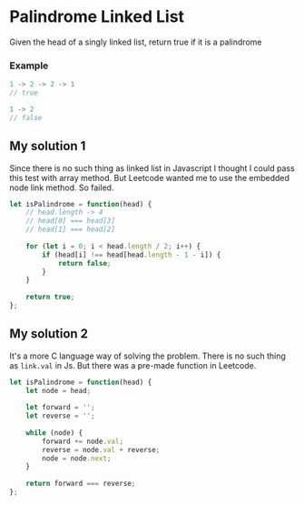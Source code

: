 # Palindrome Linked List
Given the head of a singly linked list, return true if it is a palindrome
### Example
```js
1 -> 2 -> 2 -> 1 
// true

1 -> 2
// false
```
## My solution 1
Since there is no such thing as linked list in Javascript I thought I could pass this test with array method. But Leetcode wanted me to use the embedded node link method. So failed.
```js
let isPalindrome = function(head) {
    // head.length -> 4
    // head[0] === head[3]
    // head[1] === head[2]
    
    for (let i = 0; i < head.length / 2; i++) {
        if (head[i] !== head[head.length - 1 - i]) {
            return false;
        }
    }
    
    return true;
};

```

## My solution 2
It's a more C language way of solving the problem. There is no such thing as `link.val` in Js. But there was a pre-made function in Leetcode. 
```js
let isPalindrome = function(head) {
    let node = head;
    
    let forward = '';
    let reverse = '';
    
    while (node) {
        forward += node.val;
        reverse = node.val + reverse;
        node = node.next;
    }
    
    return forward === reverse;
};
```

